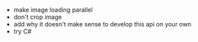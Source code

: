 * make image loading parallel
* don't crop image
* add why it doesn't make sense to develop this api on your own
* try C# 